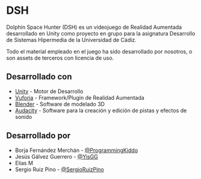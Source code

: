 # DSH
Dolphin Space Hunter (DSH) es un videojuego de Realidad Aumentada desarrollado en Unity como proyecto en grupo para la asignatura Desarrollo de Sistemas Hipermedia de la Universidad de Cádiz.

Todo el material empleado en el juego ha sido desarrollado por nosotros, o son assets de terceros con licencia de uso.



## Desarrollado con
* [Unity](https://unity.com/) - Motor de Desarrollo
* [Vuforia](https://engine.vuforia.com/engine) - Framework/Plugin de Realidad Aumentada
* [Blender](https://www.blender.org/) - Software de modelado 3D
* [Audacity](https://www.audacityteam.org/) - Software para la creación y edición de pistas y efectos de sonido

## Desarrollado por
 - Borja Fernández Merchán - [@ProgrammingKiddo](https://github.com/ProgrammingKiddo)
 - Jesús Gálvez Guerrero - [@YisGG](https://github.com/YisGG)
 - Elias M
 - Sergio Ruiz Pino - [@SergioRuizPino](https://github.com/SergioRuizPino)
